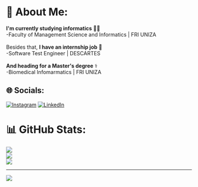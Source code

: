 # 💫 About Me:
**I'm currently studying informatics** 👨‍💻 <br>-Faculty of Management Science and Informatics | FRI UNIZA<br><br>Besides that, **I have an internship job** 🏬<br>-Software Test Engineer | DESCARTES<br><br>**And heading for a Master's degree** ⚕️<br>-Biomedical Infomarmatics | FRI UNIZA


## 🌐 Socials:
[![Instagram](https://img.shields.io/badge/Instagram-%23E4405F.svg?logo=Instagram&logoColor=white)](https://instagram.com/gornymaros) [![LinkedIn](https://img.shields.io/badge/LinkedIn-%230077B5.svg?logo=linkedin&logoColor=white)](https://linkedin.com/in/marosgorny) 

# 📊 GitHub Stats:
![](https://github-readme-stats.vercel.app/api?username=MarosGorny&theme=react&hide_border=false&include_all_commits=false&count_private=true)<br/>
![](https://github-readme-streak-stats.herokuapp.com/?user=MarosGorny&theme=react&hide_border=false)<br/>
![](https://github-readme-stats.vercel.app/api/top-langs/?username=MarosGorny&theme=react&hide_border=false&include_all_commits=false&count_private=true&layout=compact)

---
[![](https://visitcount.itsvg.in/api?id=MarosGorny&icon=7&color=1)](https://visitcount.itsvg.in)

<!-- Proudly created with GPRM ( https://gprm.itsvg.in ) -->

